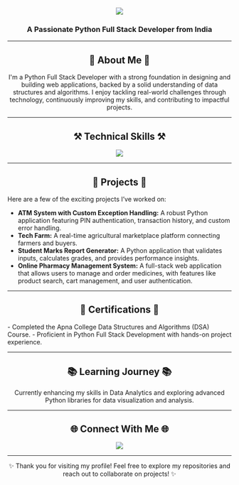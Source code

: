 <h1 align="center">
    <img src="https://readme-typing-svg.herokuapp.com/?font=Righteous&size=35&center=true&vCenter=true&width=500&height=70&duration=4000&lines=Hello!+👋;+I'm+Prajwal+Bhutkar!;" />
</h1>

<h3 align="center">A Passionate Python Full Stack Developer from India</h3>

---

<h2 align="center">🌟 About Me 🌟</h2>
<p align="center">
I'm a Python Full Stack Developer with a strong foundation in designing and building web applications, backed by a solid understanding of data structures and algorithms. I enjoy tackling real-world challenges through technology, continuously improving my skills, and contributing to impactful projects.
</p>

---

<h2 align="center">⚒ Technical Skills ⚒</h2>
<div align="center">
    <img src="https://skillicons.dev/icons?i=python,java,html,css,javascript,angular,bootstrap,tailwind,django,flask,mysql,sqlite,mongodb,git,github,visualstudio,vscode" />
</div>

---

<h2 align="center">🚀 Projects 🚀</h2>
<p>
    Here are a few of the exciting projects I’ve worked on:
</p>
<ul>
    <li><b>ATM System with Custom Exception Handling:</b> A robust Python application featuring PIN authentication, transaction history, and custom error handling.</li>
    <li><b>Tech Farm:</b> A real-time agricultural marketplace platform connecting farmers and buyers.</li>
    <li><b>Student Marks Report Generator:</b> A Python application that validates inputs, calculates grades, and provides performance insights.</li>
    <li><b>Online Pharmacy Management System:</b> A full-stack web application that allows users to manage and order medicines, with features like product search, cart management, and user authentication.</li>
</ul>

---

<h2 align="center">📜 Certifications 📜</h2>
- Completed the Apna College Data Structures and Algorithms (DSA) Course.  
- Proficient in Python Full Stack Development with hands-on project experience.

---

<h2 align="center">📚 Learning Journey 📚</h2>
<p align="center">
Currently enhancing my skills in Data Analytics and exploring advanced Python libraries for data visualization and analysis.
</p>

---

<h2 align="center">🌐 Connect With Me 🌐</h2>
<div align="center">
    <a href="https://www.linkedin.com/in/bhutkarprajwal" target="_blank">
        <img src="https://img.shields.io/badge/LinkedIn-0077B5?style=for-the-badge&logo=linkedin&logoColor=white" />
    </a>
</div>

---

<p align="center">✨ Thank you for visiting my profile! Feel free to explore my repositories and reach out to collaborate on projects! ✨</p>
